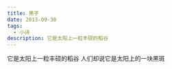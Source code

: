 ```yaml
---
title: 黑子
date: 2013-09-30
tags:
  - 小诗
description: 它是太阳上一粒丰硕的稻谷
---
```


它是太阳上一粒丰硕的稻谷
人们却说它是太阳上的一块黑斑